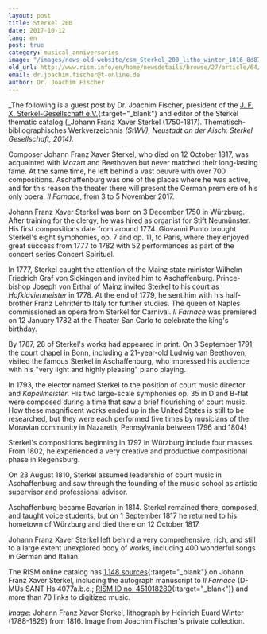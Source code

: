 ```yaml
---
layout: post
title: Sterkel 200
date: 2017-10-12
lang: en
post: true
category: musical_anniversaries
image: "/images/news-old-website/csm_Sterkel_200_litho_winter_1816_8d878b10ff.jpg"
old_url: http://www.rism.info/en/home/newsdetails/browse/27/article/64/sterkel-200.html
email: dr.joachim.fischer@t-online.de
author: Dr. Joachim Fischer
---
```


_The following is a guest post by Dr. Joachim Fischer, president of the [J. F. X. Sterkel-Gesellschaft e.V.](http://www.sterkel-gesellschaft.org/de/){:target="_blank"} and editor of the Sterkel thematic catalog (_Johann Franz Xaver Sterkel (1750-1817). Thematisch-bibliographisches Werkverzeichnis _(StWV), Neustadt an der Aisch: Sterkel Gesellschaft, 2014)._

Composer Johann Franz Xaver Sterkel, who died on 12 October 1817, was acquainted with Mozart and Beethoven but never matched their long-lasting fame. At the same time, he left behind a vast oeuvre with over 700 compositions. Aschaffenburg was one of the places where he was active, and for this reason the theater there will present the German premiere of his only opera, _Il Farnace_, from 3 to 5 November 2017.

Johann Franz Xaver Sterkel was born on 3 December 1750 in Würzburg. After training for the clergy, he was hired as organist for Stift Neumünster. His first compositions date from around 1774. Giovanni Punto brought Sterkel's eight symphonies, op. 7 and op. 11, to Paris, where they enjoyed great success from 1777 to 1782 with 52 performances as part of the concert series Concert Spirituel.

In 1777, Sterkel caught the attention of the Mainz state minister Wilhelm Friedrich Graf von Sickingen and invited him to Aschaffenburg. Prince-bishop Joseph von Erthal of Mainz invited Sterkel to his court as _Hofklaviermeister_ in 1778. At the end of 1779, he sent him with his half-brother Franz Lehritter to Italy for further studies. The queen of Naples commissioned an opera from Sterkel for Carnival. _Il Farnace_ was premiered on 12 January 1782 at the Theater San Carlo to celebrate the king's birthday.

By 1787, 28 of Sterkel's works had appeared in print. On 3 September 1791, the court chapel in Bonn, including a 21-year-old Ludwig van Beethoven, visited the famous Sterkel in Aschaffenburg, who impressed his audience with his "very light and highly pleasing" piano playing.

In 1793, the elector named Sterkel to the position of court music director and _Kapellmeister_. His two large-scale symphonies op. 35 in D and B-flat were composed during a time that saw a brief flourishing of court music. How these magnificent works ended up in the United States is still to be researched, but they were each performed five times by musicians of the Moravian community in Nazareth, Pennsylvania between 1796 and 1804!

Sterkel's compositions beginning in 1797 in Würzburg include four masses. From 1802, he experienced a very creative and productive compositional phase in Regensburg.

On 23 August 1810, Sterkel assumed leadership of court music in Aschaffenburg and saw through the founding of the music school as artistic supervisor and professional advisor.

Aschaffenburg became Bavarian in 1814. Sterkel remained there, composed, and taught voice students, but on 1 September 1817 he returned to his hometown of Würzburg and died there on 12 October 1817.

Johann Franz Xaver Sterkel left behind a very comprehensive, rich, and still to a large extent unexplored body of works, including 400 wonderful songs in German and Italian.

The RISM online catalog has [1,148 sources](https://opac.rism.info/search?View=rism&author=Sterkel+Franz+Xaver&Language=en){:target="_blank"} on Johann Franz Xaver Sterkel, including the autograph manuscript to _Il Farnace_ (D-MÜs SANT Hs 4077a.b.c.; [RISM ID no. 451018280](https://opac.rism.info/search?id=451018280&Language=en){:target="_blank"}) and more than 70 links to digitized music.

_Image_: Johann Franz Xaver Sterkel, lithograph by Heinrich Euard Winter (1788-1829) from 1816. Image from Joachim Fischer's private collection.
